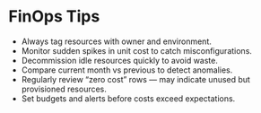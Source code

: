 # FinOps Tips

- Always tag resources with owner and environment.
- Monitor sudden spikes in unit cost to catch misconfigurations.
- Decommission idle resources quickly to avoid waste.
- Compare current month vs previous to detect anomalies.
- Regularly review “zero cost” rows — may indicate unused but provisioned resources.
- Set budgets and alerts before costs exceed expectations.